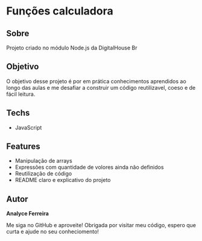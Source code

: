 
# Funções calculadora


## Sobre

Projeto criado no módulo Node.js da DigitalHouse Br


## Objetivo

O objetivo desse projeto é por em prática conhecimentos aprendidos ao longo das aulas e me desafiar a construir um código reutilizavel, coeso e de fácil leitura.


## Techs

* JavaScript

## Features

* Manipulação de arrays
* Expressões com quantidade de volores ainda não definidos
* Reutilização de código
* README claro e explicativo do projeto 

## Autor

**Analyce Ferreira** 

Me siga no GitHub e aproveite! 
Obrigada por visitar meu código, espero que curta e ajude no seu conheciomento!